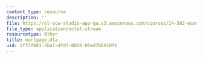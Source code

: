 ```yaml
---
content_type: resource
description: ''
file: https://ol-ocw-studio-app-qa.s3.amazonaws.com/courses/14-382-econometrics-spring-2017/dff2f0815ba7dfd7805805ed7b6910fb_mortgage.dta
file_type: application/octet-stream
resourcetype: Other
title: mortgage.dta
uid: dff2f081-5ba7-dfd7-8058-05ed7b6910fb
---
```

